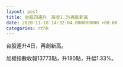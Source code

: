 ```yaml
---
layout: post
title: 台股四連升　高收1.3%再創新高
date: 2020-11-18 14:32:04.000000000 +08:00
categories: rthk
---
```


台股連升4日，再創新高。

加權指數收報13773點，升180點，升幅1.33%。
